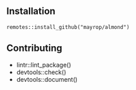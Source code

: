 ## Installation
`remotes::install_github("mayrop/almond")`

## Contributing

- lintr::lint_package()
- devtools::check()
- devtools::document()
